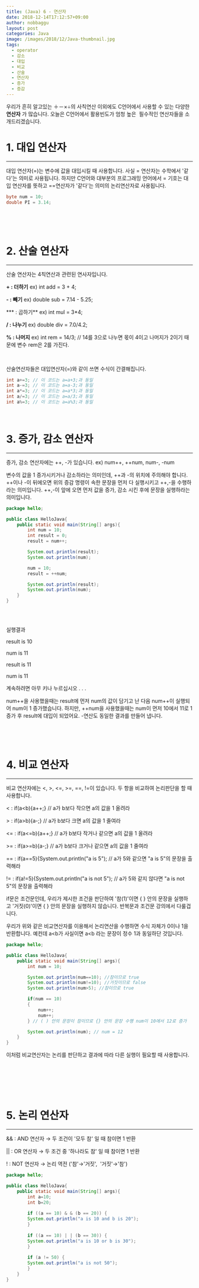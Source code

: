```yaml
---
title: (Java) 6 - 연산자
date: 2018-12-14T17:12:57+09:00
author: nobbaggu
layout: post
categories: Java
image: /images/2018/12/Java-thumbnail.jpg
tags:
  - operator
  - 감소
  - 대입
  - 비교
  - 산술
  - 연산자
  - 증가
  - 증감
---
```

우리가 흔히 알고있는 ＋－×÷의 사칙연산 이외에도 C언어에서 사용할 수 있는 다양한 **연산자** 가 많습니다. 오늘은 C언어에서 활용빈도가 엄청 높은  필수적인 연산자들을 소개드리겠습니다.

# 1. 대입 연산자

* * *

대입 연산자(=)는 변수에 값을 대입시킬 때 사용합니다. 사실 = 연산자는 수학에서 '같다'는 의미로 사용됩니다. 하지만 C언어와 대부분의 프로그래밍 언어에서 = 기호는 대입 연산자를 뜻하고 ==연산자가 '같다'는 의미의 논리연산자로 사용됩니다.

~~~ java
byte num = 10;
double PI = 3.14;
~~~

&nbsp;

&nbsp;

# 2. 산술 연산자

* * *

산술 연산자는 4칙연산과 관련된 연사자입니다.

**+ : 더하기** ex) int add = 3 + 4;

**- : 빼기** ex) double sub = 7.14 - 5.25;

*** : 곱하기** ex) int mul = 3*4;

**/ : 나누기** ex) double div = 7.0/4.2;

**% : 나머지** ex) int rem = 14/3; // 14를 3으로 나누면 몫이 4이고 나머지가 2이기 때문에 변수 rem은 2를 가진다.

&nbsp;

산술연산자들은 대입연산자(=)와 같이 쓰면 수식이 간결해집니다.

~~~ java
int a+=3; // 이 코드는 a=a+3;과 동일
int a-=3; // 이 코드는 a=a-3;과 동일
int a*=3; // 이 코드는 a=a*3;과 동일
int a/=3; // 이 코드는 a=a/3;과 동일
int a%=3; // 이 코드는 a=a%3;과 동일
~~~

&nbsp;

# 

# 3. 증가, 감소 연산자

* * *

증가, 감소 연산자에는 ++, -가 있습니다. ex) num++, ++num, num-, -num

변수의 값을 1 증가시키거나 감소하라는 의미인데, ++과 -의 위치에 주의해야 합니다. ++이나 -이 뒤에오면 위의 증감 명령이 속한 문장을 먼저 다 실행시키고 ++,-을 수행하라는 의미입니다. ++,-이 앞에 오면 먼저 값을 증가, 감소 시킨 후에 문장을 실행하라는 의미입니다.

~~~ java
package hello;

public class HelloJava{
    public static void main(String[] args){
        int num = 10;
        int result = 0;
        result = num++;

        System.out.println(result);
        System.out.println(num);

        num = 10;
        result = ++num;

        System.out.println(result);
        System.out.println(num);
    }
}
~~~

~~~ java

~~~

&nbsp;

실행결과

result is 10


num is 11




result is 11


num is 11


계속하려면 아무 키나 누르십시오 . . .</pre>

num++을 사용했을때는 result에 먼저 num의 값이 담기고 난 다음 num++이 실행되어 num이 1 증가했습니다. 하지만, ++num을 사용했을때는 num이 먼저 10에서 11로 1 증가 후 result에 대입이 되었어요. -연산도 동일한 결과를 만들어 냅니다.

&nbsp;

&nbsp;

# 

# 4. 비교 연산자

* * *

비교 연산자에는 <, >, <=, >=, ==, !=이 있습니다. 두 항을 비교하여 논리판단을 할 때 사용합니다.

\< : if(a<b){a++;} // a가 b보다 작으면 a의 값을 1 올려라

\> : if(a>b){a-;} // a가 b보다 크면 a의 값을 1 줄여라

\<= : if(a<=b){a++;} // a가 b보다 작거나 같으면 a의 값을 1 올려라

\>= : if(a>=b){a-;} // a가 b보다 크거나 같으면 a의 값을 1 줄여라

== : if(a==5){System.out.println("a is 5"); // a가 5와 같으면 "a is 5"의 문장을 출력해라

!= : if(a!=5){System.out.println("a is not 5"); // a가 5와 같지 않다면 "a is not 5"의 문장을 출력해라

if문은 조건문인데, 우리가 제시한 조건을 판단하여 '참(1)'이면 { } 안의 문장을 실행하고 '거짓(0)'이면 { } 안의 문장을 실행하지 않습니다. 반복문과 조건문 강의에서 다룰겁니다.

우리가 위와 같은 비교연산자를 이용해서 논리연산을 수행하면 수식 자체가 0이나 1을 반환합니다. 예컨데 a<b가 사실이면 a<b 라는 문장이 정수 1과 동일하단 것입니다.

~~~ java
package hello;

public class HelloJava{
    public static void main(String[] args){
        int num = 10;

        System.out.println(num==10); //참이므로 true
        System.out.println(num!=10); //거짓이므로 false
        System.out.println(num>5); //참이므로 true

        if(num == 10)
        {
            num++;
            num++;
        } // ( ) 안의 문장이 참이므로 {} 안의 문장 수행 num이 10에서 12로 증가

        System.out.println(num); // num = 12
    }
}
~~~

이처럼 비교연산자는 논리를 판단하고 결과에 따라 다른 실행이 필요할 때 사용합니다.

&nbsp;

&nbsp;

&nbsp;

# 5. 논리 연산자

* * *

&& : AND 연산자 → 두 조건이 '모두 참' 일 때 참이면 1 반환

\|\| : OR 연산자 → 두 조건 중 '하나라도 참' 일 때 참이면 1 반환

! : NOT 연산자 → 논리 역전 ('참'→'거짓',  '거짓'→'참')

~~~ java
package hello;

public class HelloJava{
    public static void main(String[] args){
        int a=10;
        int b=20;
        
        if ((a == 10) & & (b == 20)) {
        System.out.println("a is 10 and b is 20");
        }
        
        if ((a == 10) | | (b == 30)) {
        System.out.println("a is 10 or b is 30");
        }
        
        if (a != 50) {
        System.out.println("a is not 50");
        }
    }
}
~~~